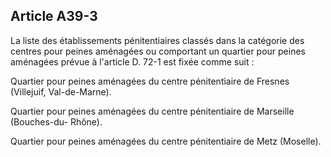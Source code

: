 Article A39-3
----
La liste des établissements pénitentiaires classés dans la catégorie des centres
pour peines aménagées ou comportant un quartier pour peines aménagées prévue à
l'article D. 72-1 est fixée comme suit :

Quartier pour peines aménagées du centre pénitentiaire de Fresnes (Villejuif,
Val-de-Marne).

Quartier pour peines aménagées du centre pénitentiaire de Marseille (Bouches-du-
Rhône).

Quartier pour peines aménagées du centre pénitentiaire de Metz (Moselle).
